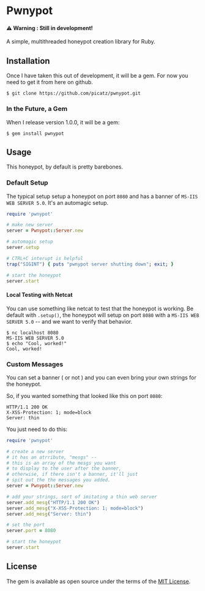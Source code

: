 # Pwnypot
#### ⚠️  Warning : Still in development! 

A simple, multithreaded honeypot creation library for Ruby. 

## Installation

Once I have taken this out of development, it will be a gem. For now you need to get it from here on github.

    $ git clone https://github.com/picatz/pwnypot.git

### In the Future, a Gem 

When I release version 1.0.0, it will be a gem:

    $ gem install pwnypot

## Usage

This honeypot, by default is pretty barebones. 

### Default Setup

The typical setup setup a honeypot on port `8080` and has a banner of `MS-IIS WEB SERVER 5.0`. It's an automagic setup.

```ruby
require 'pwnypot'

# make new server
server = Pwnypot::Server.new

# automagic setup
server.setup

# CTRL+C interupt is helpful 
trap("SIGINT") { puts "pwnypot server shutting down"; exit; }

# start the honeypot
server.start

```

#### Local Testing with Netcat

You can use something like netcat to test that the honeypot is working. Be default with `.setup()`, the honeypot will setup on port `8080` with a `MS-IIS WEB SERVER 5.0` -- and we want to verify that behavior.

```
$ nc localhost 8080
MS-IIS WEB SERVER 5.0
$ echo "Cool, worked!"
Cool, worked!
```

### Custom Messages

You can set a banner ( or not ) and you can even bring your own strings for the honeypot. 

So, if you wanted something that looked like this on port `8080`:

```
HTTP/1.1 200 OK
X-XSS-Protection: 1; mode=block
Server: thin
```

You just need to do this:

```ruby
require 'pwnypot'

# create a new server
# it has an atrribute, "mesgs" -- 
# this is an array of the mesgs you want
# to display to the user after the banner,
# otherwise, if there isn't a banner, it'll just
# spit out the the messages you added.
server = Pwnypot::Server.new

# add your strings, sort of imitating a thin web server
server.add_mesg("HTTP/1.1 200 OK")
server.add_mesg("X-XSS-Protection: 1; mode=block")
server.add_mesg("Server: thin")

# set the port
server.port = 8080

# start the honeypot
server.start
```

## License

The gem is available as open source under the terms of the [MIT License](http://opensource.org/licenses/MIT).

